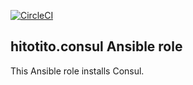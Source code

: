 [![CircleCI](https://circleci.com/gh/hitotito/ansible-consul/tree/master.svg?style=svg)](https://circleci.com/gh/hitotito/ansible-consul/tree/master)

hitotito.consul Ansible role
 -


This Ansible role installs Consul.
